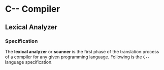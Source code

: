 # C-- Compiler

## Lexical Analyzer

### Specification

The __lexical analyzer__ or __scanner__ is the first phase of the translation process of a compiler for any given programming language. Following is the `C--` language specification.